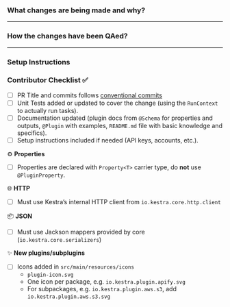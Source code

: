<!-- Thanks for submitting a Pull Request to kestra. To help us review your contribution, please follow the guidelines below:

- Make sure that your commits follow the [conventional commits](https://www.conventionalcommits.org/en/v1.0.0/) specification e.g. `feat(ui): add a new navigation menu item` or `fix(core): fix a bug in the core model` or `docs: update the README.md`. This will help us automatically generate the changelog.
- The title should briefly summarize the proposed changes.
- Provide a short overview of the change and the value it adds.
- Share a flow example to help the reviewer understand and QA the change.
- Use "close" to automatically close an issue. For example, `close #1234` will close issue #1234. -->

### What changes are being made and why?
<!-- Please include a brief summary of the changes included in this PR e.g. closes #1234. -->

---

### How the changes have been QAed?

<!-- Include example code that shows how this PR has been QAed. The code should present a complete yet easily reproducible flow.

```yaml
# Your example flow code here
```

Note that this is not a replacement for unit tests but rather a way to demonstrate how the changes work in a real-life scenario, as the end-user would experience them.

Remove this section if this change applies to all flows or to the documentation only. -->

---

### Setup Instructions

<!--If there are any setup requirements like API keys or trial accounts, kindly include brief bullet-points-description outlining the setup process below.

- [External System Documentation](URL)
- Steps to set up the necessary resources

If there are no setup requirements, you can remove this section.

Thank you for your contribution. ❤️  -->

### Contributor Checklist ✅

- [ ] PR Title and commits follows [conventional commits](https://www.conventionalcommits.org/en/v1.0.0/)
- [ ] Unit Tests added or updated to cover the change (using the `RunContext` to actually run tasks).
- [ ] Documentation updated (plugin docs from `@Schema` for properties and outputs, `@Plugin` with examples, `README.md` file with basic knowledge and specifics).
- [ ] Setup instructions included if needed (API keys, accounts, etc.).

⚙️ **Properties**
- [ ] Properties are declared with `Property<T>` carrier type, do **not** use `@PluginProperty`.

🌐 **HTTP**
- [ ] Must use Kestra’s internal HTTP client from `io.kestra.core.http.client`

📦 **JSON**
- [ ] Must use Jackson mappers provided by core (`io.kestra.core.serializers`)

✨ **New plugins/subplugins**
- [ ] Icons added in `src/main/resources/icons`
  - `plugin-icon.svg`
  - One icon per package, e.g. `io.kestra.plugin.apify.svg`
  - For subpackages, e.g. `io.kestra.plugin.aws.s3`, add `io.kestra.plugin.aws.s3.svg`
